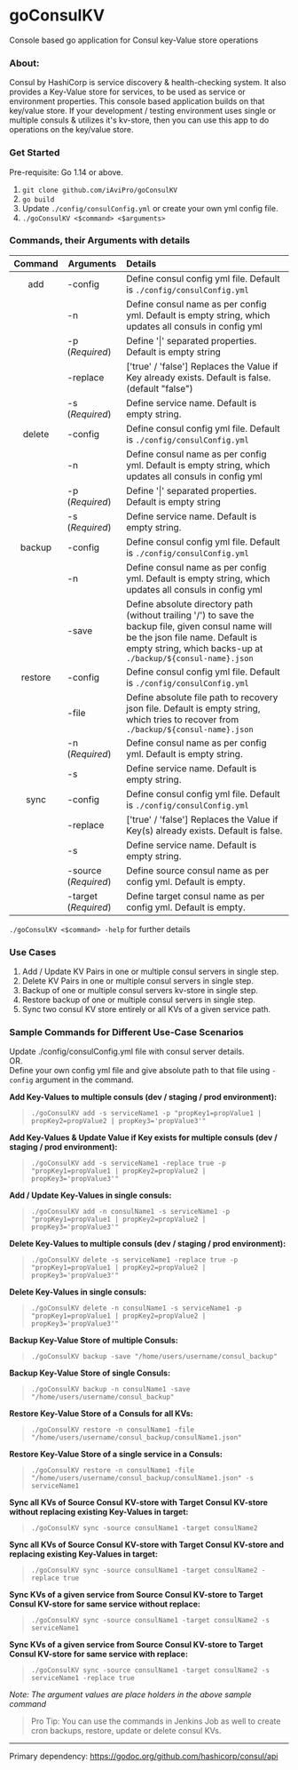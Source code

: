 # goConsulKV
Console based go application for Consul key-Value store operations

### About:
Consul by HashiCorp is service discovery & health-checking system. It also provides a Key-Value store for services, to be used as service or environment properties. This console based application builds on that key/value store.
If your development / testing environment uses single or multiple consuls & utilizes it's kv-store, then you can use this app to do operations on the key/value store.

### Get Started

Pre-requisite: Go 1.14 or above.

1. `git clone github.com/iAviPro/goConsulKV`
2. `go build`
3. Update `./config/consulConfig.yml` or create your own yml config file.
4. `./goConsulKV <$command> <$arguments>`

### Commands, their Arguments with details

| **__Command__** | **__Arguments__** | **__Details__**                                              |
| :-------------: | ------------------ | :----------------------------------------------------------- |
|       add       | -config            | Define consul config yml file. Default is `./config/consulConfig.yml` |
|                 | -n                 | Define consul name as per config yml. Default is empty string, which updates all consuls in config yml |
|                 | -p (_Required_)    | Define '\|' separated properties. Default is empty string    |
|                 | -replace           | ['true' / 'false'] Replaces the Value if Key already exists. Default is false. (default "false") |
|                 | -s (_Required_)    | Define service name. Default is empty string.                |
|     delete      | -config            | Define consul config yml file. Default is `./config/consulConfig.yml` |
|                 | -n                 | Define consul name as per config yml. Default is empty string, which updates all consuls in config yml |
|                 | -p (_Required_)    | Define '\|' separated properties. Default is empty string    |
|                 | -s (_Required_)    | Define service name. Default is empty string.                |
|     backup      | -config            | Define consul config yml file. Default is `./config/consulConfig.yml` |
|                 | -n                 | Define consul name as per config yml. Default is empty string, which updates all consuls in config yml |
|                 | -save              | Define absolute directory path (without trailing '/') to save the backup file, given consul name will be the json  file name. Default is empty string, which backs-up at `./backup/${consul-name}.json` |
|     restore     | -config            | Define consul config yml file. Default is `./config/consulConfig.yml` |
|                 | -file              | Define absolute file path to recovery json file. Default is empty string, which tries to recover from `./backup/${consul-name}.json` |
|                 | -n (_Required_)    | Define consul name as per config yml. Default is empty string. |
|                 | -s                 | Define service name. Default is empty string.                |
|     sync        | -config            | Define consul config yml file. Default is `./config/consulConfig.yml` |
|                 | -replace           | ['true' / 'false'] Replaces the Value if Key(s) already exists. Default is false. |
|                 | -s                 | Define service name. Default is empty string.                |
|                 | -source (_Required_)    | Define source consul name as per config yml. Default is empty.    |
|                 | -target (_Required_)    | Define target consul name as per config yml. Default is empty.                |

`./goConsulKV <$command> -help` for further details

### Use Cases

1. Add / Update KV Pairs in one or multiple consul servers in single step.
2. Delete KV Pairs in one or multiple consul servers in single step.
3. Backup of one or multiple consul servers kv-store in single step.
4. Restore backup of one or multiple consul servers in single step.
5. Sync two consul KV store entirely or all KVs of a given service path.

### Sample Commands for Different Use-Case Scenarios

Update ./config/consulConfig.yml file with consul server details.  
   OR.  
Define your own config yml file and give absolute path to that file using `-config` argument in the command.  

**Add Key-Values to multiple consuls (dev / staging / prod environment):**  
>```./goConsulKV add -s serviceName1 -p "propKey1=propValue1 | propKey2=propValue2 | propKey3='propValue3'"```  

**Add Key-Values & Update Value if Key exists for multiple consuls (dev / staging / prod environment):**  
>```./goConsulKV add -s serviceName1 -replace true -p "propKey1=propValue1 | propKey2=propValue2 | propKey3='propValue3'"```  

**Add / Update Key-Values in single consuls:**  
>```./goConsulKV add -n consulName1 -s serviceName1 -p "propKey1=propValue1 | propKey2=propValue2 | propKey3='propValue3'"```  

**Delete Key-Values to multiple consuls (dev / staging / prod environment):**  
>```./goConsulKV delete -s serviceName1 -replace true -p "propKey1=propValue1 | propKey2=propValue2 | propKey3='propValue3'"```  

**Delete Key-Values in single consuls:**  
>```./goConsulKV delete -n consulName1 -s serviceName1 -p "propKey1=propValue1 | propKey2=propValue2 | propKey3='propValue3'"```  

**Backup Key-Value Store of multiple Consuls:**  
>```./goConsulKV backup -save "/home/users/username/consul_backup"```  

**Backup Key-Value Store of single Consuls:**  
>```./goConsulKV backup -n consulName1 -save "/home/users/username/consul_backup"```  

**Restore Key-Value Store of a Consuls for all KVs:**  
>```./goConsulKV restore -n consulName1 -file "/home/users/username/consul_backup/consulName1.json"```  

**Restore Key-Value Store of a single service in a Consuls:**  
>```./goConsulKV restore -n consulName1 -file "/home/users/username/consul_backup/consulName1.json" -s serviceName1```  

**Sync all KVs of Source Consul KV-store with Target Consul KV-store without replacing existing Key-Values in target:**
>```./goConsulKV sync -source consulName1 -target consulName2```

**Sync all KVs of Source Consul KV-store with Target Consul KV-store and replacing existing Key-Values in target:**
>```./goConsulKV sync -source consulName1 -target consulName2 -replace true```

**Sync KVs of a given service from Source Consul KV-store to Target Consul KV-store for same service without replace:**
>```./goConsulKV sync -source consulName1 -target consulName2 -s serviceName1```

**Sync KVs of a given service from Source Consul KV-store to Target Consul KV-store for same service with replace:**
>```./goConsulKV sync -source consulName1 -target consulName2 -s serviceName1 -replace true```

*Note: The argument values are place holders in the above sample command*  

> Pro Tip: You can use the commands in Jenkins Job as well to create cron backups, restore, update or delete consul KVs.

------
Primary dependency: https://godoc.org/github.com/hashicorp/consul/api
